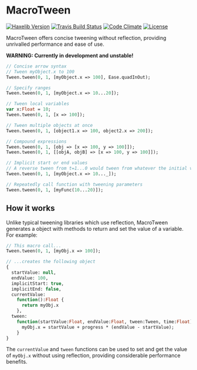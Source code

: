 # MacroTween

[![Haxelib Version](https://img.shields.io/github/tag/JoeCreates/MacroTween.svg?style=flat-square&label=haxelib)](http://lib.haxe.org/p/MacroTween)
[![Travis Build Status](https://img.shields.io/travis/JoeCreates/MacroTween.svg?style=flat-square)](https://travis-ci.org/JoeCreates/MacroTween)
[![Code Climate](https://img.shields.io/codeclimate/issues/github/JoeCreates/MacroTween.svg?style=flat-square)](https://codeclimate.com/github/JoeCreates/MacroTween/issues)
[![License](http://img.shields.io/:license-mit-blue.svg?style=flat-square)](https://github.com/JoeCreates/MacroTween/blob/master/LICENSE)

MacroTween offers concise tweening without reflection, providing unrivalled performance and ease of use.

**WARNING: Currently in development and unstable!**

```haxe
// Concise arrow syntax
// Tween myObject.x to 100
Tween.tween(0, 1, [myObject.x => 100], Ease.quadInOut);

// Specify ranges
Tween.tween(0, 1, [myObject.x => 10...20]);

// Tween local variables
var x:Float = 10;
Tween.tween(0, 1, [x => 100]);

// Tween multiple objects at once
Tween.tween(0, 1, [object1.x => 100, object2.x => 200]);

// Compound expressions
Tween.tween(0, 1, [obj => [x => 100, y => 100]]);
Tween.tween(0, 1, [[objA, objB] => [x => 100, y => 100]]);

// Implicit start or end values
// A reverse tween from t=1...0 would tween from whatever the initial value is to 10
Tween.tween(0, 1, [myObject.x => 10..._]);

// Repeatedly call function with tweening parameters
Tween.tween(0, 1, [myFunc(10...20)]);

```

## How it works
Unlike typical tweening libraries which use reflection, MacroTween generates a object with methods to return and set the value of a variable. For example:

```haxe
// This macro call...
Tween.tween(0, 1, [myObj.x => 100]);

// ...creates the following object
{
  startValue: null,
  endValue: 100,
  implicitStart: true,
  implicitEnd: false,
  currentValue:
    function():Float {
      return myObj.x
    },
  tween:
    function(startValue:Float, endValue:Float, tween:Tween, time:Float):Void {
      myObj.x = startValue + progress * (endValue - startValue);
    }
}
```

The `currentValue` and `tween` functions can be used to set and get the value of `myObj.x` without using reflection, providing considerable performance benefits.

